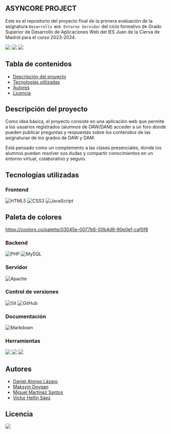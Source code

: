 ## ASYNCORE PROJECT

Este es el repositorio del proyecto final de la primera evaluación de la asignatura `Desarrollo Web Entorno Servidor` del ciclo formativo de Grado Superior de Desarrollo de Aplicaciones Web del IES Juan de la Cierva de Madrid para el curso 2023-2024.

![](https://img.shields.io/github/forks/AsyncCore/asynccore.github.io.svg)
![](https://img.shields.io/github/stars/AsyncCore/asynccore.github.io.svg)
![](https://img.shields.io/github/watchers/AsyncCore/asynccore.github.io.svg)

## Tabla de contenidos

- [Descripción del proyecto](#descripción-del-proyecto)
- [Tecnologías utilizadas](#tecnologías-utilizadas)
- [Autores](#autores)
- [Licencia](#licencia)

## Descripción del proyecto

Como idea básica, el proyecto consiste en una aplicación web que permite a los usuarios registrados (alumnos de DAW/DAM) acceder a un foro donde pueden publicar preguntas y respuestas sobre los contenidos de las asignaturas de los grados de DAW y DAM. 

Está pensado como un complemento a las clases presenciales, donde los alumnos puedan resolver sus dudas y compartir conocimientos en un entorno virtual, colaborativo y seguro.

## Tecnologías utilizadas

### Frontend
![HTML5](https://img.shields.io/badge/html5-%23E34F26.svg?style=for-the-badge&logo=html5&logoColor=white)
![CSS3](https://img.shields.io/badge/css3-%231572B6.svg?style=for-the-badge&logo=css3&logoColor=white)
![JavaScript](https://img.shields.io/badge/javascript-%23323330.svg?style=for-the-badge&logo=javascript&logoColor=%23F7DF1E)

## Paleta de colores

https://coolors.co/palette/03045e-0077b6-00b4d8-90e0ef-caf0f8

### Backend

![PHP](https://img.shields.io/badge/php-%23777BB4.svg?style=for-the-badge&logo=php&logoColor=white)
![MySQL](https://img.shields.io/badge/mysql-%23007.svg?style=for-the-badge&logo=mysql&logoColor=white)

### Servidor

![Apache](https://img.shields.io/badge/apache-%23D42029.svg?style=for-the-badge&logo=apache&logoColor=white)

### Control de versiones

![Git](https://img.shields.io/badge/git-%23F05033.svg?style=for-the-badge&logo=git&logoColor=white)
![GitHub](https://img.shields.io/badge/github-%23121011.svg?style=for-the-badge&logo=github&logoColor=white)

### Documentación

![Markdown](https://img.shields.io/badge/markdown-%23000000.svg?style=for-the-badge&logo=markdown&logoColor=white)

### Herramientas

![](http://img.shields.io/badge/-PHPStorm-181717?style=for-the-badge&logo=phpstorm&logoColor=white)
![](https://img.shields.io/badge/WebStorm-000000?style=for-the-badge&logo=WebStorm&logoColor=white)
![](https://img.shields.io/badge/Google_chrome-4285F4?style=for-the-badge&logo=Google-chrome&logoColor=white)

## Autores

- [Daniel Alonso Lázaro](https://github.com/GyllenhaalSP)
- [Maksym Dovgan](https://github.com/xrezu)
- [Miguel Martínez Santos](https://github.com/trikytrukos)
- [Víctor Hellín Sáez](https://github.com/Redcario4444)

## Licencia

![](https://img.shields.io/github/license/AsyncCore/asynccore.github.io.svg)





